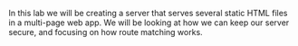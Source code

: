In this lab we will be creating a server that serves several static HTML files in a multi-page web app. We will be looking at how we can keep our server secure, and focusing on how route matching works.